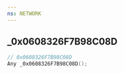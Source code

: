 ```yaml
---
ns: NETWORK
---
```

## _0x0608326F7B98C08D

```c
// 0x0608326F7B98C08D
Any _0x0608326F7B98C08D();
```

